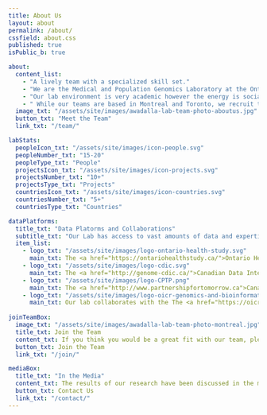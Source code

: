 ```yaml
---
title: About Us
layout: about
permalink: /about/
cssfield: about.css
published: true
isPublic_b: true

about:
  content_list:
    - "A lively team with a specialized skill set."
    - "We are the Medical and Population Genomics Laboratory at the Ontario Institute for Cancer Research and the University of Toronto. Working with genomic data and through the development of computational tools and models, the laboratory addresses questions relevant to how genetics and the environment influences the frequency and severity of diseases in human populations."
    - "Our lab environment is very academic however the energy is social, lively, passionate, innovative, and extremely collaborative.  Our team represents a variety of bioinformatic and genetic disciplines, but what makes our lab unique is that we have the freedom to apply our skills to a wide range of projects and interests in the space of genomics and population health."
    - " While our teams are based in Montreal and Toronto, we recruit trainees and researchers from around the world and currently have collaborators in over xx countries." 
  image_txt: "/assets/site/images/awadalla-lab-team-photo-aboutus.jpg"
  button_txt: "Meet the Team"
  link_txt: "/team/"

labStats:
  peopleIcon_txt: "/assets/site/images/icon-people.svg"
  peopleNumber_txt: "15-20"
  peopleType_txt: "People"
  projectsIcon_txt: "/assets/site/images/icon-projects.svg"
  projectsNumber_txt: "10+"
  projectsType_txt: "Projects"
  countriesIcon_txt: "/assets/site/images/icon-countries.svg"
  countriesNumber_txt: "5+"
  countriesType_txt: "Countries"

dataPlatforms:
  title_txt: "Data Platorms and Collaborations"
  subtitle_txt: "Our Lab has access to vast amounts of data and expertise:"
  item_list:
    - logo_txt: "/assets/site/images/logo-ontario-health-study.svg"
      main_txt: The <a href="https://ontariohealthstudy.ca/">Ontario Health Study (OHS)</a> is a long-term health study following the health of more than 230,000 Ontarians collecting data through questionnaires, blood samples and physical measurements. The goal is to build a platform that researchers can use now and decades into the future to better understand the causes of cancer and chronic disease.
    - logo_txt: "/assets/site/images/logo-cdic.svg"
      main_txt: The <a href="http://genome-cdic.ca/">Canadian Data Integration Centre</a> is a Canada’s Big Data platform offering analytical and bioinformatics support to genomic researchers by providing the software and analytic systems to collect and harmonize data, analyze it and electronically publish the results.
    - logo_txt: "/assets/site/images/logo-CPTP.png"
      main_txt: The <a href="http://www.partnershipfortomorrow.ca">Canadian Partnership for Tomorrow Project (CPTP)</a> is Canada’s largest group of volunteer research participants (population cohort), built to address key questions about what causes cancer and chronic disease."
    - logo_txt: "/assets/site/images/logo-oicr-genomics-and-bioinformatics.svg"
      main_txt: Our lab collaborates with the The <a href="https://oicr.on.ca/research-portfolio/genomics/">OICR Genomics & Bioinformatics</a> team, whose mission is to provide large-scale, next-generation sequencing (NGS) cancer genomics capabilities to researchers in Ontario and beyond.
  
joinTeamBox:
  image_txt: "/assets/site/images/awadalla-lab-team-photo-montreal.jpg"
  title_txt: Join the Team
  content_txt: If you think you would be a great fit with our team, please explore our opportunities.
  button_txt: Join the Team
  link_txt: "/join/"

mediaBox:
  title_txt: "In the Media"
  content_txt: The results of our research have been discussed in the media for many years.
  button_txt: Contact Us
  link_txt: "/contact/"
---
```

